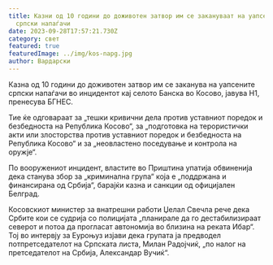 ```yaml
---
title: Казни од 10 години до доживотен затвор им се закануваат на уапсените
  српски напаѓачи
date: 2023-09-28T17:57:21.730Z
category: свет
featured: true
featuredImage: ../img/kos-napg.jpg
author: Вардарски
---
```

<!--StartFragment-->

Казна од 10 години до доживотен затвор им се заканува на уапсените српски напаѓачи во инцидентот кај селото Банска во Косово, jавува Н1, пренесува БГНЕС.

Тие ќе одговараат за „тешки кривични дела против уставниот поредок и безбедноста на Република Косово“, за „подготовка на терористички акти или злосторства против уставниот поредок и безбедноста на Република Косово“ и за „неовластено поседување и контрола на оружје“.

По вооружениот инцидент, властите во Приштина упатија обвиненија дека станува збор за „криминална група“ која е „поддржана и финансирана од Србија“, барајќи казна и санкции од официјален Белград.

Косовскиот министер за внатрешни работи Џелал Свечла рече дека Србите кои се судрија со полицијата „планирале да го дестабилизираат северот и потоа да прогласат автономија во близина на реката Ибар“. Тој во интервју за Еуроњуз изјави дека групата ја предводел потпретседателот на Српската листа, Милан Радојчиќ, „по налог на претседателот на Србија, Александар Вучиќ“.

<!--EndFragment-->